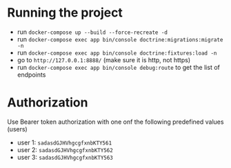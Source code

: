 # Running the project
* run `docker-compose up --build --force-recreate -d`
* run `docker-compose exec app bin/console doctrine:migrations:migrate -n`
* run `docker-compose exec app bin/console doctrine:fixtures:load -n`
* go to `http://127.0.0.1:8888/` (make sure it is http, not https)
* run `docker-compose exec app bin/console debug:route` to get the list of endpoints

# Authorization
Use Bearer token authorization with one onf the following predefined values (users)

* user 1: `sadasdGJHVhgcgfxnbKTY561`
* user 2: `sadasdGJHVhgcgfxnbKTY562`
* user 3: `sadasdGJHVhgcgfxnbKTY563`
